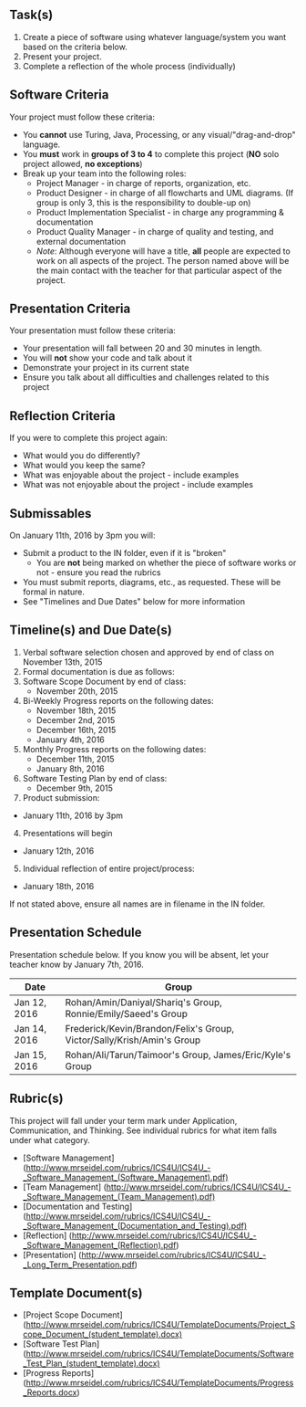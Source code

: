 Task(s)
-------
1. Create a piece of software using whatever language/system you want based on the criteria below.
2. Present your project.
3. Complete a reflection of the whole process (individually)

Software Criteria
--------
Your project must follow these criteria:
* You **cannot** use Turing, Java, Processing, or any visual/"drag-and-drop" language.
* You **must** work in **groups of 3 to 4** to complete this project (**NO** solo project allowed, **no exceptions**)
* Break up your team into the following roles:
  * Project Manager - in charge of reports, organization, etc.
  * Product Designer - in charge of all flowcharts and UML diagrams. (If group is only 3, this is the responsibility to double-up on)
  * Product Implementation Specialist - in charge any programming & documentation
  * Product Quality Manager - in charge of quality and testing, and external documentation
  * _Note_: Although everyone will have a title, **all** people are expected to work on all aspects of the project.  The person named above will be the main contact with the teacher for that particular aspect of the project.

Presentation Criteria
-----------
Your presentation must follow these criteria:
* Your presentation will fall between 20 and 30 minutes in length.
* You will **not** show your code and talk about it
* Demonstrate your project in its current state
* Ensure you talk about all difficulties and challenges related to this project

Reflection Criteria
-----------
If you were to complete this project again:
* What would you do differently?
* What would you keep the same?
* What was enjoyable about the project - include examples
* What was not enjoyable about the project - include examples

Submissables
------------
On January 11th, 2016 by 3pm you will:
* Submit a product to the IN folder, even if it is "broken"
  * You are **not** being marked on whether the piece of software works or not - ensure you read the rubrics
* You must submit reports, diagrams, etc., as requested. These will be formal in nature.
* See "Timelines and Due Dates" below for more information

Timeline(s) and Due Date(s)
----------
1. Verbal software selection chosen and approved by end of class on November 13th, 2015
2. Formal documentation is due as follows:
  1. Software Scope Document by end of class:
	  * November 20th, 2015
  2. Bi-Weekly Progress reports on the following dates:
	  * November 18th, 2015
	  * December 2nd, 2015
	  * December 16th, 2015
	  * January 4th, 2016
  3. Monthly Progress reports on the following dates:
	  * December 11th, 2015
	  * January 8th, 2016
  4. Software Testing Plan by end of class:
	  * December 9th, 2015
3. Product submission:
  * January 11th, 2016 by 3pm
4. Presentations will begin 
  * January 12th, 2016
5. Individual reflection of entire project/process:
  * January 18th, 2016

If not stated above, ensure all names are in filename in the IN folder.

Presentation Schedule
----------------------
Presentation schedule below. If you know you will be absent, let your teacher know by January 7th, 2016.

| Date | Group |
|------|-------|
| Jan 12, 2016 | Rohan/Amin/Daniyal/Shariq's Group, Ronnie/Emily/Saeed's Group |
| Jan 14, 2016 | Frederick/Kevin/Brandon/Felix's Group, Victor/Sally/Krish/Amin's Group |
| Jan 15, 2016 | Rohan/Ali/Tarun/Taimoor's Group, James/Eric/Kyle's Group |


Rubric(s)
---------
This project will fall under your term mark under Application, Communication, and Thinking. See individual rubrics for what item falls under what category.
* [Software Management] (http://www.mrseidel.com/rubrics/ICS4U/ICS4U_-_Software_Management_(Software_Management).pdf)
* [Team Management] (http://www.mrseidel.com/rubrics/ICS4U/ICS4U_-_Software_Management_(Team_Management).pdf)
* [Documentation and Testing] (http://www.mrseidel.com/rubrics/ICS4U/ICS4U_-_Software_Management_(Documentation_and_Testing).pdf)
* [Reflection] (http://www.mrseidel.com/rubrics/ICS4U/ICS4U_-_Software_Management_(Reflection).pdf)
* [Presentation] (http://www.mrseidel.com/rubrics/ICS4U/ICS4U_-_Long_Term_Presentation.pdf)

Template Document(s)
--------------------
* [Project Scope Document] (http://www.mrseidel.com/rubrics/ICS4U/TemplateDocuments/Project_Scope_Document_(student_template).docx)
* [Software Test Plan] (http://www.mrseidel.com/rubrics/ICS4U/TemplateDocuments/Software_Test_Plan_(student_template).docx)
* [Progress Reports] (http://www.mrseidel.com/rubrics/ICS4U/TemplateDocuments/Progress_Reports.docx)
